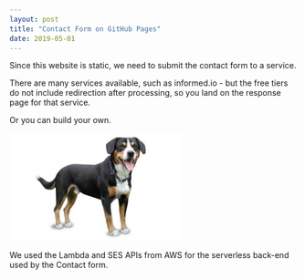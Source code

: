 ```yaml
---
layout: post
title: "Contact Form on GitHub Pages"
date: 2019-05-01
---
```


<p>Since this website is static, we need to submit the contact form to a service.</p>  

<p>There are many services available, such as informed.io - but the free tiers do not include redirection after processing, so you land on the response page for that service.</p>   

<p>Or you can build your own.</p>

![Dog shown for no good reason.](/imgs/mountain-dog.jpg)
  
<p>We used the Lambda and SES APIs from AWS for the serverless back-end used by the Contact form.</p>  
 
